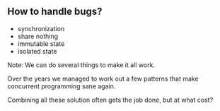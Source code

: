 ## How to handle bugs?

- synchronization
- share nothing
- immutable state
- isolated state

Note:
We can do several things to make it all work.

Over the years we managed to work out a few patterns that make concurrent programming sane again.

Combining all these solution often gets the job done, but at what cost?

